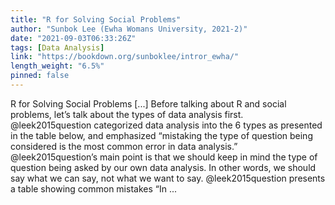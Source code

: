 ```yaml
---
title: "R for Solving Social Problems"
author: "Sunbok Lee (Ewha Womans University, 2021-2)"
date: "2021-09-03T06:33:26Z"
tags: [Data Analysis]
link: "https://bookdown.org/sunboklee/intror_ewha/"
length_weight: "6.5%"
pinned: false
---
```


R for Solving Social Problems [...] Before talking about R and social problems, let’s talk about the types of data analysis first. @leek2015question categorized data analysis into the 6 types as presented in the table below, and emphasized “mistaking the type of question being considered is the most common error in data analysis.” @leek2015question’s main point is that we should keep in mind the type of question being asked by our own data analysis. In other words, we should say what we can say, not what we want to say. @leek2015question presents a table showing common mistakes “In  ...
